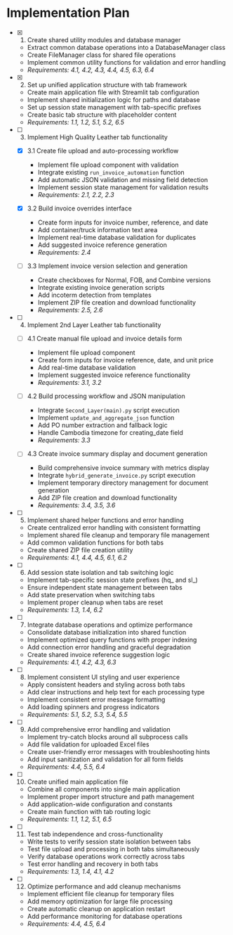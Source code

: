 # Implementation Plan

- [x] 1. Create shared utility modules and database manager





  - Extract common database operations into a DatabaseManager class
  - Create FileManager class for shared file operations
  - Implement common utility functions for validation and error handling
  - _Requirements: 4.1, 4.2, 4.3, 4.4, 4.5, 6.3, 6.4_

- [x] 2. Set up unified application structure with tab framework





  - Create main application file with Streamlit tab configuration
  - Implement shared initialization logic for paths and database
  - Set up session state management with tab-specific prefixes
  - Create basic tab structure with placeholder content
  - _Requirements: 1.1, 1.2, 5.1, 5.2, 6.5_

- [ ] 3. Implement High Quality Leather tab functionality
  - [x] 3.1 Create file upload and auto-processing workflow





    - Implement file upload component with validation
    - Integrate existing `run_invoice_automation` function
    - Add automatic JSON validation and missing field detection
    - Implement session state management for validation results
    - _Requirements: 2.1, 2.2, 2.3_

  - [x] 3.2 Build invoice overrides interface





    - Create form inputs for invoice number, reference, and date
    - Add container/truck information text area
    - Implement real-time database validation for duplicates
    - Add suggested invoice reference generation
    - _Requirements: 2.4_

  - [ ] 3.3 Implement invoice version selection and generation
    - Create checkboxes for Normal, FOB, and Combine versions
    - Integrate existing invoice generation scripts
    - Add incoterm detection from templates
    - Implement ZIP file creation and download functionality
    - _Requirements: 2.5, 2.6_

- [ ] 4. Implement 2nd Layer Leather tab functionality
  - [ ] 4.1 Create manual file upload and invoice details form
    - Implement file upload component
    - Create form inputs for invoice reference, date, and unit price
    - Add real-time database validation
    - Implement suggested invoice reference functionality
    - _Requirements: 3.1, 3.2_

  - [ ] 4.2 Build processing workflow and JSON manipulation
    - Integrate `Second_Layer(main).py` script execution
    - Implement `update_and_aggregate_json` function
    - Add PO number extraction and fallback logic
    - Handle Cambodia timezone for creating_date field
    - _Requirements: 3.3_

  - [ ] 4.3 Create invoice summary display and document generation
    - Build comprehensive invoice summary with metrics display
    - Integrate `hybrid_generate_invoice.py` script execution
    - Implement temporary directory management for document generation
    - Add ZIP file creation and download functionality
    - _Requirements: 3.4, 3.5, 3.6_

- [ ] 5. Implement shared helper functions and error handling
  - Create centralized error handling with consistent formatting
  - Implement shared file cleanup and temporary file management
  - Add common validation functions for both tabs
  - Create shared ZIP file creation utility
  - _Requirements: 4.1, 4.4, 4.5, 6.1, 6.2_

- [ ] 6. Add session state isolation and tab switching logic
  - Implement tab-specific session state prefixes (hq_ and sl_)
  - Ensure independent state management between tabs
  - Add state preservation when switching tabs
  - Implement proper cleanup when tabs are reset
  - _Requirements: 1.3, 1.4, 6.2_

- [ ] 7. Integrate database operations and optimize performance
  - Consolidate database initialization into shared function
  - Implement optimized query functions with proper indexing
  - Add connection error handling and graceful degradation
  - Create shared invoice reference suggestion logic
  - _Requirements: 4.1, 4.2, 4.3, 6.3_

- [ ] 8. Implement consistent UI styling and user experience
  - Apply consistent headers and styling across both tabs
  - Add clear instructions and help text for each processing type
  - Implement consistent error message formatting
  - Add loading spinners and progress indicators
  - _Requirements: 5.1, 5.2, 5.3, 5.4, 5.5_

- [ ] 9. Add comprehensive error handling and validation
  - Implement try-catch blocks around all subprocess calls
  - Add file validation for uploaded Excel files
  - Create user-friendly error messages with troubleshooting hints
  - Add input sanitization and validation for all form fields
  - _Requirements: 4.4, 5.5, 6.4_

- [ ] 10. Create unified main application file
  - Combine all components into single main application
  - Implement proper import structure and path management
  - Add application-wide configuration and constants
  - Create main function with tab routing logic
  - _Requirements: 1.1, 1.2, 5.1, 6.5_

- [ ] 11. Test tab independence and cross-functionality
  - Write tests to verify session state isolation between tabs
  - Test file upload and processing in both tabs simultaneously
  - Verify database operations work correctly across tabs
  - Test error handling and recovery in both tabs
  - _Requirements: 1.3, 1.4, 4.1, 4.2_

- [ ] 12. Optimize performance and add cleanup mechanisms
  - Implement efficient file cleanup for temporary files
  - Add memory optimization for large file processing
  - Create automatic cleanup on application restart
  - Add performance monitoring for database operations
  - _Requirements: 4.4, 4.5, 6.4_